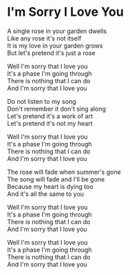 # I'm Sorry I Love You  

A single rose in your garden dwells  
Like any rose it's not itself  
It is my love in your garden grows  
But let's pretend it's just a rose  

Well I'm sorry that I love you  
It's a phase I'm going through  
There is nothing that I can do  
And I'm sorry that I love you  

Do not listen to my song  
Don't remember it don't sing along  
Let's pretend it's a work of art  
Let's pretend it's not my heart  

Well I'm sorry that I love you  
It's a phase I'm going through  
There is nothing that I can do  
And I'm sorry that I love you  

The rose will fade when summer's gone  
The song will fade and I'll be gone  
Because my heart is dying too  
And it's all the same to you  

Well I'm sorry that I love you  
It's a phase I'm going through  
There is nothing that I can do  
And I'm sorry that I love you  

Well I'm sorry that I love you  
It's a phase I'm going through  
There is nothing that I can do  
And I'm sorry that I love you  
